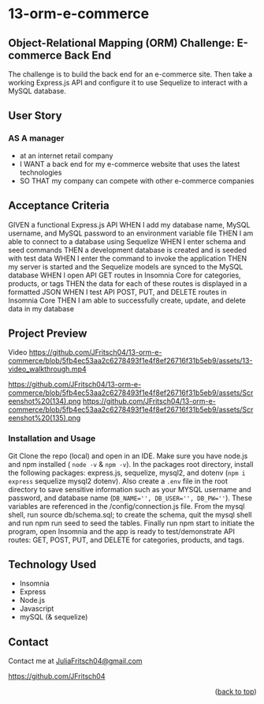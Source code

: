 # 13-orm-e-commerce
## Object-Relational Mapping (ORM) Challenge: E-commerce Back End

 The challenge is to build the back end for an e-commerce site. Then take a working Express.js API and configure it to use Sequelize to interact with a MySQL database.
## User Story
    
### AS A manager 
- at an internet retail company
- I WANT a back end for my e-commerce website that uses the latest technologies
- SO THAT my company can compete with other e-commerce companies
    
## Acceptance Criteria
GIVEN a functional Express.js API
WHEN I add my database name, MySQL username, and MySQL password to an environment variable file
THEN I am able to connect to a database using Sequelize
WHEN I enter schema and seed commands
THEN a development database is created and is seeded with test data
WHEN I enter the command to invoke the application
THEN my server is started and the Sequelize models are synced to the MySQL database
WHEN I open API GET routes in Insomnia Core for categories, products, or tags
THEN the data for each of these routes is displayed in a formatted JSON
WHEN I test API POST, PUT, and DELETE routes in Insomnia Core
THEN I am able to successfully create, update, and delete data in my database







## Project Preview
Video
https://github.com/JFritsch04/13-orm-e-commerce/blob/5fb4ec53aa2c6278493f1e4f8ef26716f31b5eb9/assets/13-video_walkthrough.mp4

https://github.com/JFritsch04/13-orm-e-commerce/blob/5fb4ec53aa2c6278493f1e4f8ef26716f31b5eb9/assets/Screenshot%20(134).png 
https://github.com/JFritsch04/13-orm-e-commerce/blob/5fb4ec53aa2c6278493f1e4f8ef26716f31b5eb9/assets/Screenshot%20(135).png

### Installation and Usage
Git Clone the repo (local) and open in an IDE. Make sure you have node.js and npm installed ( `node -v` & `npm -v`). In the packages root directory, install the following packages: express.js, sequelize, mysql2, and dotenv (`npm i express` sequelize mysql2 dotenv). Also create a `.env` file in the root directory to save sensitive information such as your MYSQL username and password, and database name (`DB_NAME='', DB_USER='', DB_PW=''`). These variables are referenced in the /config/connection.js file. From the mysql shell, run source db/schema.sql; to create the schema, quit the mysql shell and run npm run seed to seed the tables. Finally run npm start to initiate the program, open Insomnia and the app is ready to test/demonstrate API routes: GET, POST, PUT, and DELETE for categories, products, and tags.




## Technology Used

- Insomnia
- Express
- Node.js
- Javascript
- mySQL (& sequelize)



<!-- CONTACT -->
## Contact

Contact me at JuliaFritsch04@gmail.com

https://github.com/JFritsch04

<p align="right">(<a href="#readme-top">back to top</a>)</p>

